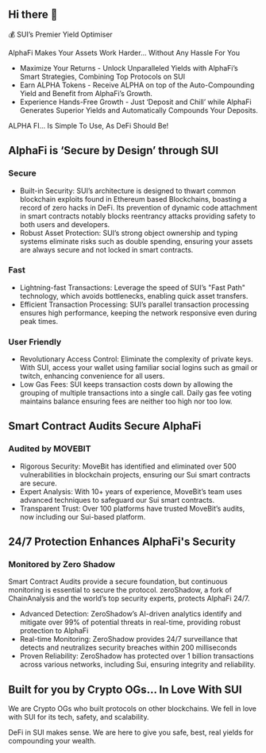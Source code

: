 ## Hi there 👋

💰 SUI’s Premier Yield Optimiser

AlphaFi Makes Your Assets Work Harder... Without Any Hassle For You

* Maximize Your Returns - Unlock Unparalleled Yields with AlphaFi’s Smart Strategies, Combining Top Protocols on SUI
* Earn ALPHA Tokens - Receive ALPHA on top of the Auto-Compounding Yield and Benefit from AlphaFi’s Growth.
* Experience Hands-Free Growth - Just ‘Deposit and Chill’ while AlphaFi Generates Superior Yields and Automatically Compounds Your Deposits.

ALPHA FI... Is Simple To Use, As DeFi Should Be!

## AlphaFi is ‘Secure by Design’ through SUI

### Secure

* Built-in Security: SUI’s architecture is designed to thwart common blockchain exploits found in Ethereum based Blockchains, boasting a record of zero hacks in DeFi. Its prevention of dynamic code attachment in smart contracts notably blocks reentrancy attacks providing safety to both users and developers.
* Robust Asset Protection: SUI’s strong object ownership and typing systems eliminate risks such as double spending, ensuring your assets are always secure and not locked in smart contracts.

### Fast

* Lightning-fast Transactions: Leverage the speed of SUI’s "Fast Path" technology, which avoids bottlenecks, enabling quick asset transfers.
* Efficient Transaction Processing: SUI’s parallel transaction processing ensures high performance, keeping the network responsive even during peak times.

### User Friendly

* Revolutionary Access Control: Eliminate the complexity of private keys. With SUI, access your wallet using familiar social logins such as gmail or twitch, enhancing convenience for all users.
* Low Gas Fees: SUI keeps transaction costs down by allowing the grouping of multiple transactions into a single call. Daily gas fee voting maintains balance ensuring fees are neither too high nor too low.

## Smart Contract Audits Secure AlphaFi

### Audited by MOVEBIT

* Rigorous Security: MoveBit has identified and eliminated over 500 vulnerabilities in blockchain projects, ensuring our Sui smart contracts are secure.
* Expert Analysis: With 10+ years of experience, MoveBit’s team uses advanced techniques to safeguard our Sui smart contracts.
* Transparent Trust: Over 100 platforms have trusted MoveBit’s audits, now including our Sui-based platform.

## 24/7 Protection Enhances AlphaFi's Security

### Monitored by Zero Shadow

Smart Contract Audits provide a secure foundation, but continuous monitoring is essential to secure the protocol. zeroShadow, a fork of ChainAnalysis and the world’s top security experts, protects AlphaFi 24/7.

* Advanced Detection: ZeroShadow’s AI-driven analytics identify and mitigate over 99% of potential threats in real-time, providing robust protection to AlphaFi
* Real-time Monitoring: ZeroShadow provides 24/7 surveillance that detects and neutralizes security breaches within 200 milliseconds
* Proven Reliability: ZeroShadow has protected over 1 billion transactions across various networks, including Sui, ensuring integrity and reliability.

## Built for you by Crypto OGs... In Love With SUI

We are Crypto OGs who built protocols on other blockchains. We fell in love with SUl for its tech, safety, and scalability.

DeFi in SUl makes sense. We are here to give you safe, best, real yields for compounding your wealth.

<!--

**Here are some ideas to get you started:**

🙋‍♀️ A short introduction - what is your organization all about?
🌈 Contribution guidelines - how can the community get involved?
👩‍💻 Useful resources - where can the community find your docs? Is there anything else the community should know?
🍿 Fun facts - what does your team eat for breakfast?
🧙 Remember, you can do mighty things with the power of [Markdown](https://docs.github.com/github/writing-on-github/getting-started-with-writing-and-formatting-on-github/basic-writing-and-formatting-syntax)
-->
